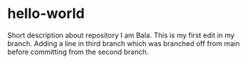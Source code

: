 # hello-world
Short description about repository
I am Bala.  This is my first edit in my branch.
Adding a line in third branch which was branched off from main before committing from the second branch.
